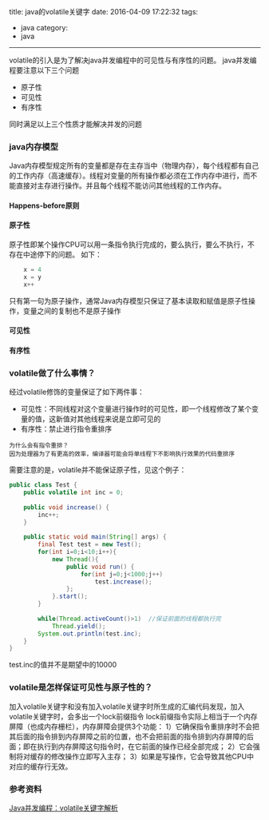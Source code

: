 title: java的volatile关键字
date: 2016-04-09 17:22:32
tags:
- java
category:
- java
---

volatile的引入是为了解决java并发编程中的可见性与有序性的问题。
java并发编程要注意以下三个问题

* 原子性
* 可见性
* 有序性

同时满足以上三个性质才能解决并发的问题

### java内存模型

Java内存模型规定所有的变量都是存在主存当中（物理内存），每个线程都有自己的工作内存（高速缓存）。线程对变量的所有操作都必须在工作内存中进行，而不能直接对主存进行操作。并且每个线程不能访问其他线程的工作内存。

#### Happens-before原则

#### 原子性
原子性即某个操作CPU可以用一条指令执行完成的，要么执行，要么不执行，不存在中途停下的问题。
如下：

``` java
    x = 4
    x = y
    x++

```

只有第一句为原子操作，通常Java内存模型只保证了基本读取和赋值是原子性操作，变量之间的复制也不是原子操作
#### 可见性
#### 有序性

### volatile做了什么事情？
经过volatile修饰的变量保证了如下两件事：

* 可见性：不同线程对这个变量进行操作时的可见性，即一个线程修改了某个变量的值，这新值对其他线程来说是立即可见的
* 有序性：禁止进行指令重排序

```
为什么会有指令重排？
因为处理器为了有更高的效率，编译器可能会将单线程下不影响执行效果的代码重排序

```

<!--more-->

需要注意的是，volatile并不能保证原子性，见这个例子：

``` java
public class Test {
    public volatile int inc = 0;
     
    public void increase() {
        inc++;
    }
     
    public static void main(String[] args) {
        final Test test = new Test();
        for(int i=0;i<10;i++){
            new Thread(){
                public void run() {
                    for(int j=0;j<1000;j++)
                        test.increase();
                };
            }.start();
        }
         
        while(Thread.activeCount()>1)  //保证前面的线程都执行完
            Thread.yield();
        System.out.println(test.inc);
    }
}
```

test.inc的值并不是期望中的10000

### volatile是怎样保证可见性与原子性的？

加入volatile关键字和没有加入volatile关键字时所生成的汇编代码发现，加入volatile关键字时，会多出一个lock前缀指令
lock前缀指令实际上相当于一个内存屏障（也成内存栅栏），内存屏障会提供3个功能：
1）它确保指令重排序时不会把其后面的指令排到内存屏障之前的位置，也不会把前面的指令排到内存屏障的后面；即在执行到内存屏障这句指令时，在它前面的操作已经全部完成；
2）它会强制将对缓存的修改操作立即写入主存；
3）如果是写操作，它会导致其他CPU中对应的缓存行无效。

### 参考资料
[Java并发编程：volatile关键字解析](http://www.cnblogs.com/dolphin0520/p/3920373.html)